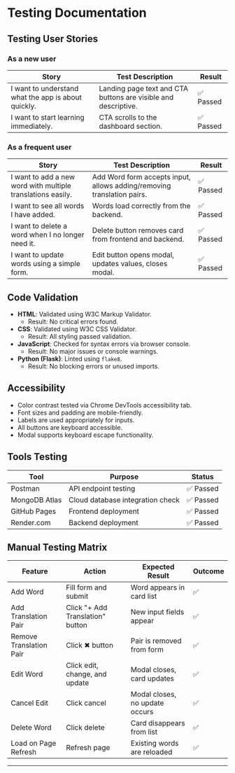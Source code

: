 # Testing Documentation

## Testing User Stories

### As a new user

| Story | Test Description | Result |
|-------|------------------|--------|
| I want to understand what the app is about quickly. | Landing page text and CTA buttons are visible and descriptive. | ✅ Passed |
| I want to start learning immediately. | CTA scrolls to the dashboard section. | ✅ Passed |

### As a frequent user

| Story | Test Description | Result |
|-------|------------------|--------|
| I want to add a new word with multiple translations easily. | Add Word form accepts input, allows adding/removing translation pairs. | ✅ Passed |
| I want to see all words I have added. | Words load correctly from the backend. | ✅ Passed |
| I want to delete a word when I no longer need it. | Delete button removes card from frontend and backend. | ✅ Passed |
| I want to update words using a simple form. | Edit button opens modal, updates values, closes modal. | ✅ Passed |

## Code Validation

- **HTML**: Validated using W3C Markup Validator.
  - Result: No critical errors found.
- **CSS**: Validated using W3C CSS Validator.
  - Result: All styling passed validation.
- **JavaScript**: Checked for syntax errors via browser console.
  - Result: No major issues or console warnings.
- **Python (Flask)**: Linted using `flake8`.
  - Result: No blocking errors or unused imports.

## Accessibility

- Color contrast tested via Chrome DevTools accessibility tab.
- Font sizes and padding are mobile-friendly.
- Labels are used appropriately for inputs.
- All buttons are keyboard accessible.
- Modal supports keyboard escape functionality.

## Tools Testing

| Tool            | Purpose                          | Status  |
|----------------|----------------------------------|---------|
| Postman        | API endpoint testing              | ✅ Passed |
| MongoDB Atlas  | Cloud database integration check | ✅ Passed |
| GitHub Pages   | Frontend deployment              | ✅ Passed |
| Render.com     | Backend deployment               | ✅ Passed |

## Manual Testing Matrix

| Feature                  | Action                            | Expected Result                    | Outcome |
|--------------------------|-----------------------------------|------------------------------------|---------|
| Add Word                | Fill form and submit              | Word appears in card list          | ✅     |
| Add Translation Pair    | Click "+ Add Translation" button | New input fields appear            | ✅     |
| Remove Translation Pair | Click ✖ button                 | Pair is removed from form          | ✅     |
| Edit Word               | Click edit, change, and update   | Modal closes, card updates         | ✅     |
| Cancel Edit             | Click cancel                      | Modal closes, no update occurs     | ✅     |
| Delete Word             | Click delete                      | Card disappears from list          | ✅     |
| Load on Page Refresh    | Refresh page                      | Existing words are reloaded        | ✅     |

---



